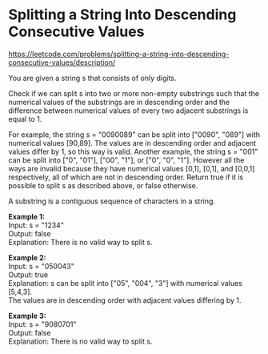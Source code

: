 # Splitting a String Into Descending Consecutive Values
https://leetcode.com/problems/splitting-a-string-into-descending-consecutive-values/description/

You are given a string s that consists of only digits.

Check if we can split s into two or more non-empty substrings such that the numerical values of the substrings are in descending order and the difference between numerical values of every two adjacent substrings is equal to 1.

For example, the string s = "0090089" can be split into ["0090", "089"] with numerical values [90,89]. The values are in descending order and adjacent values differ by 1, so this way is valid.
Another example, the string s = "001" can be split into ["0", "01"], ["00", "1"], or ["0", "0", "1"]. However all the ways are invalid because they have numerical values [0,1], [0,1], and [0,0,1] respectively, all of which are not in descending order.
Return true if it is possible to split s as described above, or false otherwise.

A substring is a contiguous sequence of characters in a string.

<b>Example 1:</b>\
Input: s = "1234"\
Output: false\
Explanation: There is no valid way to split s.

<b>Example 2:</b>\
Input: s = "050043"\
Output: true\
Explanation: s can be split into ["05", "004", "3"] with numerical values [5,4,3].\
The values are in descending order with adjacent values differing by 1.

<b>Example 3:</b>\
Input: s = "9080701"\
Output: false\
Explanation: There is no valid way to split s.